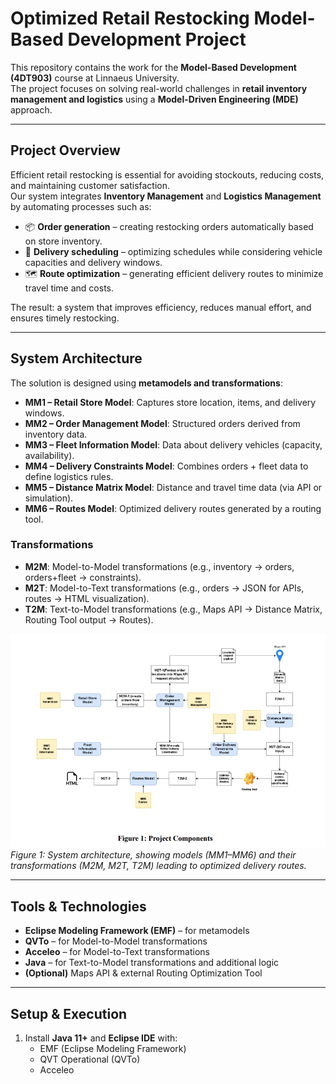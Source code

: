 # Optimized Retail Restocking Model-Based Development Project

This repository contains the work for the **Model-Based Development (4DT903)** course at Linnaeus University.  
The project focuses on solving real-world challenges in **retail inventory management and logistics** using a **Model-Driven Engineering (MDE)** approach.

---

## Project Overview
Efficient retail restocking is essential for avoiding stockouts, reducing costs, and maintaining customer satisfaction.  
Our system integrates **Inventory Management** and **Logistics Management** by automating processes such as:

- 📦 **Order generation** – creating restocking orders automatically based on store inventory.  
- 🚛 **Delivery scheduling** – optimizing schedules while considering vehicle capacities and delivery windows.  
- 🗺️ **Route optimization** – generating efficient delivery routes to minimize travel time and costs.  

The result: a system that improves efficiency, reduces manual effort, and ensures timely restocking.

---

## System Architecture
The solution is designed using **metamodels and transformations**:

- **MM1 – Retail Store Model**: Captures store location, items, and delivery windows.  
- **MM2 – Order Management Model**: Structured orders derived from inventory data.  
- **MM3 – Fleet Information Model**: Data about delivery vehicles (capacity, availability).  
- **MM4 – Delivery Constraints Model**: Combines orders + fleet data to define logistics rules.  
- **MM5 – Distance Matrix Model**: Distance and travel time data (via API or simulation).  
- **MM6 – Routes Model**: Optimized delivery routes generated by a routing tool.  

### Transformations
- **M2M**: Model-to-Model transformations (e.g., inventory → orders, orders+fleet → constraints).  
- **M2T**: Model-to-Text transformations (e.g., orders → JSON for APIs, routes → HTML visualization).  
- **T2M**: Text-to-Model transformations (e.g., Maps API → Distance Matrix, Routing Tool output → Routes).  

![Project Components](./System_architecture.png)  
*Figure 1: System architecture, showing models (MM1–MM6) and their transformations (M2M, M2T, T2M) leading to optimized delivery routes.*

---

## Tools & Technologies
- **Eclipse Modeling Framework (EMF)** – for metamodels  
- **QVTo** – for Model-to-Model transformations  
- **Acceleo** – for Model-to-Text transformations  
- **Java** – for Text-to-Model transformations and additional logic  
- **(Optional)** Maps API & external Routing Optimization Tool  

---

## Setup & Execution
1. Install **Java 11+** and **Eclipse IDE** with:
   - EMF (Eclipse Modeling Framework)  
   - QVT Operational (QVTo)  
   - Acceleo  
